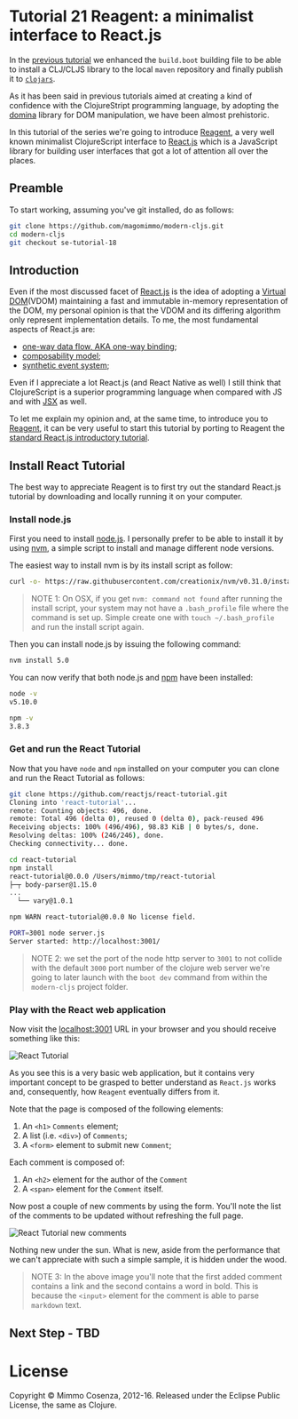 # Tutorial 21 Reagent: a minimalist interface to React.js

In the [previous tutorial][1] we enhanced the `build.boot` building
file to be able to install a CLJ/CLJS library to the local `maven`
repository and finally publish it to
[`clojars`](https://clojars.org/).

As it has been said in previous tutorials aimed at creating a kind of
confidence with the ClojureStript programming language, by adopting
the [domina](https://github.com/levand/domina) library for DOM
manipulation, we have been almost prehistoric.

In this tutorial of the series we're going to introduce
[Reagent](http://reagent-project.github.io/), a very well known
minimalist ClojureScript interface to
[React.js](https://facebook.github.io/react/index.html) which is a
JavaScript library for building user interfaces that got a lot of
attention all over the places.

## Preamble

To start working, assuming you've git installed, do as follows:

```bash
git clone https://github.com/magomimmo/modern-cljs.git
cd modern-cljs
git checkout se-tutorial-18
```

## Introduction

Even if the most discussed facet of
[React.js](https://facebook.github.io/react/index.html) is the idea of
adopting a
[Virtual DOM](http://facebook.github.io/react/docs/working-with-the-browser.html#the-virtual-dom)(VDOM)
maintaining a fast and immutable in-memory representation of the DOM,
my personal opinion is that the VDOM and its differing algorithm only
represent implementation details. To me, the most fundamental aspects
of React.js are:

* [one-way data flow, AKA one-way binding](https://youtu.be/nYkdrAPrdcw?list=PLb0IAmt7-GS188xDYE-u1ShQmFFGbrk0v);
* [composability model](https://facebook.github.io/react/docs/multiple-components.html);
* [synthetic event system](http://facebook.github.io/react/docs/interactivity-and-dynamic-uis.html#event-handling-and-synthetic-events);

Even if I appreciate a lot React.js (and React Native as well) I still
think that ClojureScript is a superior programming language when
compared with JS and with
[JSX](http://facebook.github.io/react/docs/jsx-in-depth.html) as well.

To let me explain my opinion and, at the same time, to introduce you to [Reagent](http://reagent-project.github.io/), it can be very useful to start this tutorial by porting to Reagent the [standard React.js introductory tutorial](https://facebook.github.io/react/docs/tutorial.html).

## Install React Tutorial

The best way to appreciate Reagent is to first try out the standard
React.js tutorial by downloading and locally running it on your
computer.

### Install node.js

First you need to install [node.js](https://nodejs.org/en/). I
personally prefer to be able to install it by using
[nvm](https://github.com/creationix/nvm), a simple script to install
and manage different node versions.

The easiest way to install nvm is by its install script as follow:

```bash
curl -o- https://raw.githubusercontent.com/creationix/nvm/v0.31.0/install.sh | bash
```

> NOTE 1: On OSX, if you get `nvm: command not found` after running
> the install script, your system may not have a `.bash_profile` file
> where the command is set up. Simple create one with `touch
> ~/.bash_profile` and run the install script again.

Then you can install node.js by issuing the following command:

```bash
nvm install 5.0
```

You can now verify that both node.js and [npm]() have been installed:

```bash
node -v
v5.10.0
```

```bash
npm -v
3.8.3
```

### Get and run the React Tutorial

Now that you have `node` and `npm` installed on your computer you can
clone and run the React Tutorial as follows:

```bash
git clone https://github.com/reactjs/react-tutorial.git
Cloning into 'react-tutorial'...
remote: Counting objects: 496, done.
remote: Total 496 (delta 0), reused 0 (delta 0), pack-reused 496
Receiving objects: 100% (496/496), 98.83 KiB | 0 bytes/s, done.
Resolving deltas: 100% (246/246), done.
Checking connectivity... done.
```

```bash
cd react-tutorial
npm install
react-tutorial@0.0.0 /Users/mimmo/tmp/react-tutorial
├─┬ body-parser@1.15.0
...
  └── vary@1.0.1

npm WARN react-tutorial@0.0.0 No license field.
```

```bash
PORT=3001 node server.js
Server started: http://localhost:3001/
```

> NOTE 2: we set the port of the node http server to `3001` to not
> collide with the default `3000` port number of the clojure web
> server we're going to later launch with the `boot dev` command from
> within the `modern-cljs` project folder.

### Play with the React web application

Now visit the [localhost:3001](http://localhost:3001/) URL in your
browser and you should receive something like this:

![React Tutorial](https://github.com/magomimmo/modern-cljs/blob/master/doc/images/react-tut-01.png)

As you see this is a very basic web application, but it contains very
important concept to be grasped to better understand as `React.js`
works and, consequently, how `Reagent` eventually differs from it.

Note that the page is composed of the following elements:

1. An `<h1>` `Comments` element;
1. A list (i.e. `<div>`) of `Comments`;
1. A `<form>` element to submit new `Comment`;

Each comment is composed of:

1. An `<h2>` element for the author of the `Comment`
1. A `<span>` element for the `Comment` itself. 

Now post a couple of new comments by using the form. You'll note the
list of the comments to be updated without refreshing the full
page.

![React Tutorial new comments](https://github.com/magomimmo/modern-cljs/blob/master/doc/images/react-tut-02.png)

Nothing new under the sun. What is new, aside from the
performance that we can't appreciate with such a simple sample, it is hidden
under the wood.

> NOTE 3: In the above image you'll note that the first added comment
> contains a link and the second contains a word in bold. This is
> because the `<input>` element for the comment is able to parse
> `markdown` text.



## Next Step - TBD

# License

Copyright © Mimmo Cosenza, 2012-16. Released under the Eclipse Public
License, the same as Clojure.

[1]: https://github.com/magomimmo/modern-cljs/blob/master/doc/second-edition/tutorial-20.md
